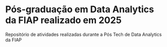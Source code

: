 # Pós-graduação em Data Analytics da FIAP realizado em 2025

Repositório de atividades realizadas durante a Pós Tech de Data Analytics da FIAP
